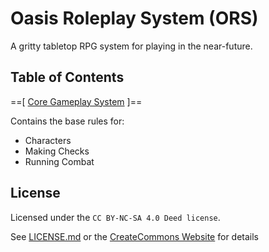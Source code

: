# Oasis Roleplay System (ORS)

A gritty tabletop RPG system for playing in the near-future.

## Table of Contents

==\[ [Core Gameplay System](CORE.md) ]==

Contains the base rules for:
- Characters
- Making Checks
- Running Combat

## License

Licensed under the `CC BY-NC-SA 4.0 Deed license`.

See [LICENSE.md](LICENSE.md) or the [CreateCommons Website](https://creativecommons.org/licenses/by-nc-sa/4.0/) for details